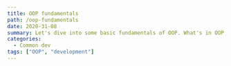 ```yaml
---
title: OOP fundamentals
path: /oop-fundamentals
date: 2020-31-08
summary: Let's dive into some basic fundamentals of OOP. What's in OOP ? What OOP exactly do ? Understand those things maybe help you to develop some ideas about OOP more than the definition.
categories:
  - Common dev
tags: ["OOP", "development"]
---
```

